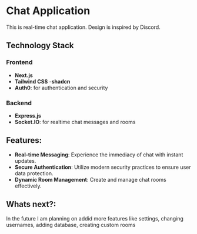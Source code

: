 # Chat Application

This is real-time chat application. Design is inspired by Discord.

## Technology Stack

### Frontend
- **Next.js**
- **Tailwind CSS**
-**shadcn**
- **Auth0**: for authentication and security

### Backend
- **Express.js**
- **Socket.IO**: for realtime chat messages and rooms

## Features:

- **Real-time Messaging**: Experience the immediacy of chat with instant updates.
- **Secure Authentication**: Utilize modern security practices to ensure user data protection.
- **Dynamic Room Management**: Create and manage chat rooms effectively.


## Whats next?:

In the future I am planning on addid more features like settings, changing usernames, adding database, creating custom rooms

